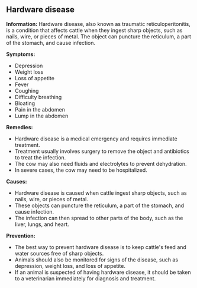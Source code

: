 ## Hardware disease

**Information:** Hardware disease, also known as traumatic reticuloperitonitis, is a condition that affects cattle when they ingest sharp objects, such as nails, wire, or pieces of metal. The object can puncture the reticulum, a part of the stomach, and cause infection.

**Symptoms:**

* Depression
* Weight loss
* Loss of appetite
* Fever
* Coughing
* Difficulty breathing
* Bloating
* Pain in the abdomen
* Lump in the abdomen

**Remedies:**

* Hardware disease is a medical emergency and requires immediate treatment.
* Treatment usually involves surgery to remove the object and antibiotics to treat the infection.
* The cow may also need fluids and electrolytes to prevent dehydration.
* In severe cases, the cow may need to be hospitalized.

**Causes:**

* Hardware disease is caused when cattle ingest sharp objects, such as nails, wire, or pieces of metal.
* These objects can puncture the reticulum, a part of the stomach, and cause infection.
* The infection can then spread to other parts of the body, such as the liver, lungs, and heart.

**Prevention:**

* The best way to prevent hardware disease is to keep cattle's feed and water sources free of sharp objects.
* Animals should also be monitored for signs of the disease, such as depression, weight loss, and loss of appetite.
* If an animal is suspected of having hardware disease, it should be taken to a veterinarian immediately for diagnosis and treatment.

